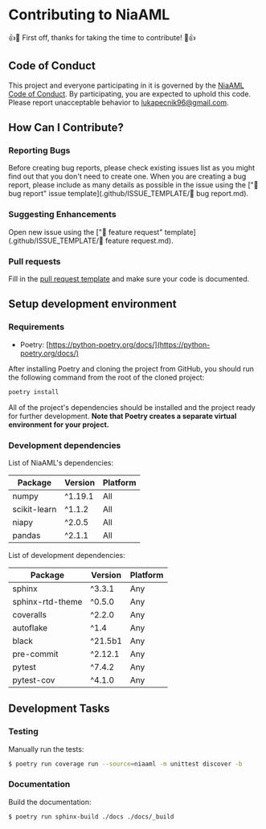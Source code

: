 # Contributing to NiaAML
:+1::tada: First off, thanks for taking the time to contribute! :tada::+1:

## Code of Conduct
This project and everyone participating in it is governed by the [NiaAML Code of Conduct](CODE_OF_CONDUCT.md). By participating, you are expected to uphold this code. Please report unacceptable behavior to [lukapecnik96@gmail.com](mailto:iztok.fister1@um.si).

## How Can I Contribute?

### Reporting Bugs
Before creating bug reports, please check existing issues list as you might find out that you don't need to create one. When you are creating a bug report, please include as many details as possible in the issue using the ["🐛 bug report" issue template](.github/ISSUE_TEMPLATE/🐛 bug report.md).

### Suggesting Enhancements

Open new issue using the ["🚀 feature request" template](.github/ISSUE_TEMPLATE/🚀 feature request.md).

### Pull requests

Fill in the [pull request template](.github/pull_request_template.md) and make sure your code is documented.

## Setup development environment

### Requirements

* Poetry: [https://python-poetry.org/docs/](https://python-poetry.org/docs/)

After installing Poetry and cloning the project from GitHub, you should run the following command from the root of the cloned project:

```sh
poetry install
```

All of the project's dependencies should be installed and the project ready for further development. **Note that Poetry creates a separate virtual environment for your project.**

### Development dependencies

List of NiaAML's dependencies:

| Package       | Version | Platform |
|---------------|---------|----------|
| numpy         | ^1.19.1 | All      |
| scikit-learn  | ^1.1.2  | All      |
| niapy         | ^2.0.5  | All      |
| pandas        | ^2.1.1  | All      |

List of development dependencies:

| Package           | Version | Platform |
|-------------------|---------|----------|
| sphinx            | ^3.3.1  | Any      |
| sphinx-rtd-theme  | ^0.5.0  | Any      |
| coveralls         | ^2.2.0  | Any      |
| autoflake         | ^1.4    | Any      |
| black             | ^21.5b1 | Any      |
| pre-commit        | ^2.12.1 | Any      |
| pytest            | ^7.4.2  | Any      |
| pytest-cov        | ^4.1.0  | Any      |

## Development Tasks

### Testing

Manually run the tests:

```sh
$ poetry run coverage run --source=niaaml -m unittest discover -b
```

### Documentation

Build the documentation:

```sh
$ poetry run sphinx-build ./docs ./docs/_build
```
